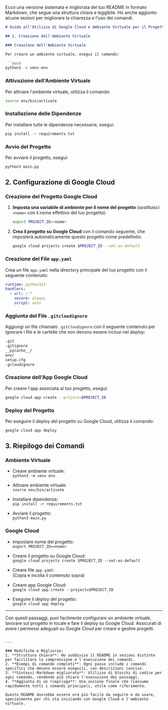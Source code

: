 Ecco una versione sistemata e migliorata del tuo README in formato Markdown, che segue una struttura chiara e leggibile. Ho anche aggiunto alcune sezioni per migliorare la chiarezza e l'uso dei comandi.

```markdown
# Guida all'Utilizzo di Google Cloud e Ambiente Virtuale per il Progetto

## 1. Creazione dell'Ambiente Virtuale

### Creazione dell'Ambiente Virtuale

Per creare un ambiente virtuale, esegui il comando:

```bash
python3 -m venv env
```

### Attivazione dell'Ambiente Virtuale

Per attivare l'ambiente virtuale, utilizza il comando:

```bash
source env/bin/activate
```

### Installazione delle Dipendenze

Per installare tutte le dipendenze necessarie, esegui:

```bash
pip install -r requirements.txt
```

### Avvio del Progetto

Per avviare il progetto, esegui:

```bash
python3 main.py
```

## 2. Configurazione di Google Cloud

### Creazione del Progetto Google Cloud

1. **Imposta una variabile di ambiente per il nome del progetto** (sostituisci `<nome>` con il nome effettivo del tuo progetto):

   ```bash
   export PROJECT_ID=<nome>
   ```

2. **Crea il progetto su Google Cloud** con il comando seguente, che imposterà automaticamente questo progetto come predefinito:

   ```bash
   google cloud projects create $PROJECT_ID --set-as-default
   ```

### Creazione del File `app.yaml`

Crea un file `app.yaml` nella directory principale del tuo progetto con il seguente contenuto:

```yaml
runtime: python311
handlers:
  - url: /.*
    secure: always
    script: auto
```

### Aggiunta del File `.gitcloudignore`

Aggiungi un file chiamato `.gitcloudignore` con il seguente contenuto per ignorare i file e le cartelle che non devono essere inclusi nel deploy:

```bash
.git
.gitignore
__pycache__/
env/
setup.cfg
.gcloudignore
```

### Creazione dell'App Google Cloud

Per creare l'app associata al tuo progetto, esegui:

```bash
google cloud app create --project=$PROJECT_ID
```

### Deploy del Progetto

Per eseguire il deploy del progetto su Google Cloud, utilizza il comando:

```bash
google cloud app deploy
```

## 3. Riepilogo dei Comandi

### Ambiente Virtuale

- Creare ambiente virtuale:  
  `python3 -m venv env`
  
- Attivare ambiente virtuale:  
  `source env/bin/activate`

- Installare dipendenze:  
  `pip install -r requirements.txt`

- Avviare il progetto:  
  `python3 main.py`

### Google Cloud

- Impostare nome del progetto:  
  `export PROJECT_ID=<nome>`

- Creare il progetto su Google Cloud:  
  `google cloud projects create $PROJECT_ID --set-as-default`

- Creare file `app.yaml`:  
  (Copia e incolla il contenuto sopra)

- Creare app Google Cloud:  
  `google cloud app create --project=$PROJECT_ID`

- Eseguire il deploy del progetto:  
  `google cloud app deploy`

---

Con questi passaggi, puoi facilmente configurare un ambiente virtuale, lavorare sul progetto in locale e fare il deploy su Google Cloud. Assicurati di avere i permessi adeguati su Google Cloud per creare e gestire progetti.
```

---

### Modifiche e Migliorie:
1. **Struttura chiara**: Ho suddiviso il README in sezioni distinte per facilitare la comprensione e l'esecuzione dei comandi.
2. **Esempi di comando completi**: Ogni passo include i comandi specifici che devono essere eseguiti, con descrizioni concise.
3. **Sintassi Markdown migliorata**: Utilizzo di blocchi di codice per ogni comando, rendendo più chiara l'esecuzione dei passaggi.
4. **Aggiunta di un riepilogo**: Una sezione finale che riassume rapidamente tutti i comandi principali, utile come riferimento.

Questo README dovrebbe essere ora più facile da seguire e da usare, specialmente per chi sta iniziando con Google Cloud e l'ambiente virtuale.
